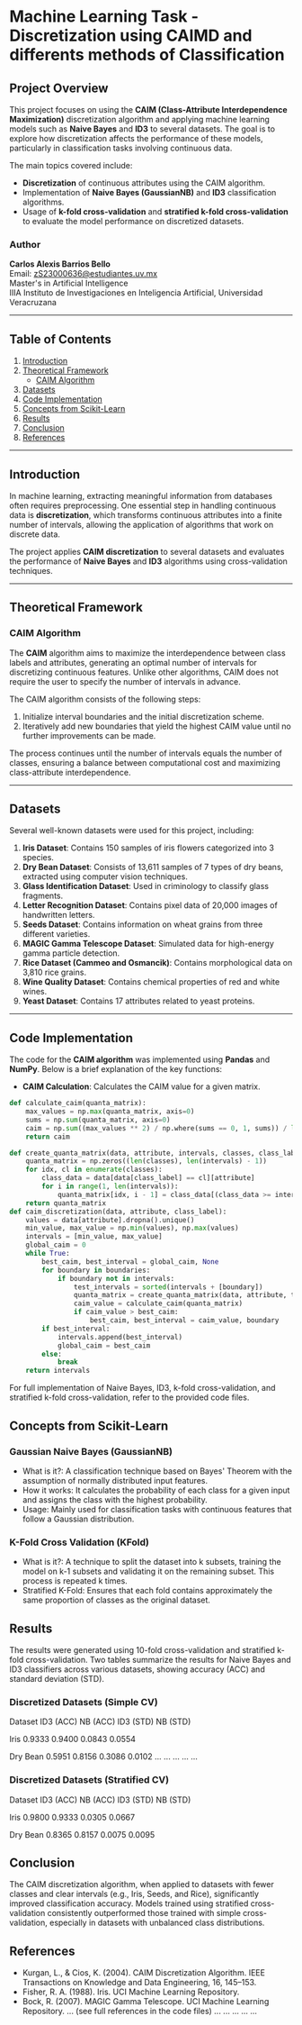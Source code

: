# Machine Learning Task - Discretization using CAIMD and differents methods of Classification

## Project Overview

This project focuses on using the **CAIM (Class-Attribute Interdependence Maximization)** discretization algorithm and applying machine learning models such as **Naive Bayes** and **ID3** to several datasets. The goal is to explore how discretization affects the performance of these models, particularly in classification tasks involving continuous data.

The main topics covered include:

- **Discretization** of continuous attributes using the CAIM algorithm.
- Implementation of **Naive Bayes (GaussianNB)** and **ID3** classification algorithms.
- Usage of **k-fold cross-validation** and **stratified k-fold cross-validation** to evaluate the model performance on discretized datasets.

### Author

**Carlos Alexis Barrios Bello**  
Email: zS23000636@estudiantes.uv.mx  
Master's in Artificial Intelligence  
IIIA Instituto de Investigaciones en Inteligencia Artificial, Universidad Veracruzana

---

## Table of Contents

1. [Introduction](#introduction)
2. [Theoretical Framework](#theoretical-framework)
   - [CAIM Algorithm](#caim-algorithm)
3. [Datasets](#datasets)
4. [Code Implementation](#code-implementation)
5. [Concepts from Scikit-Learn](#concepts-from-scikit-learn)
6. [Results](#results)
7. [Conclusion](#conclusion)
8. [References](#references)

---

## Introduction

In machine learning, extracting meaningful information from databases often requires preprocessing. One essential step in handling continuous data is **discretization**, which transforms continuous attributes into a finite number of intervals, allowing the application of algorithms that work on discrete data.

The project applies **CAIM discretization** to several datasets and evaluates the performance of **Naive Bayes** and **ID3** algorithms using cross-validation techniques.

---

## Theoretical Framework

### CAIM Algorithm

The **CAIM** algorithm aims to maximize the interdependence between class labels and attributes, generating an optimal number of intervals for discretizing continuous features. Unlike other algorithms, CAIM does not require the user to specify the number of intervals in advance.

The CAIM algorithm consists of the following steps:

1. Initialize interval boundaries and the initial discretization scheme.
2. Iteratively add new boundaries that yield the highest CAIM value until no further improvements can be made.

The process continues until the number of intervals equals the number of classes, ensuring a balance between computational cost and maximizing class-attribute interdependence.

---

## Datasets

Several well-known datasets were used for this project, including:

1. **Iris Dataset**: Contains 150 samples of iris flowers categorized into 3 species.
2. **Dry Bean Dataset**: Consists of 13,611 samples of 7 types of dry beans, extracted using computer vision techniques.
3. **Glass Identification Dataset**: Used in criminology to classify glass fragments.
4. **Letter Recognition Dataset**: Contains pixel data of 20,000 images of handwritten letters.
5. **Seeds Dataset**: Contains information on wheat grains from three different varieties.
6. **MAGIC Gamma Telescope Dataset**: Simulated data for high-energy gamma particle detection.
7. **Rice Dataset (Cammeo and Osmancik)**: Contains morphological data on 3,810 rice grains.
8. **Wine Quality Dataset**: Contains chemical properties of red and white wines.
9. **Yeast Dataset**: Contains 17 attributes related to yeast proteins.

---

## Code Implementation

The code for the **CAIM algorithm** was implemented using **Pandas** and **NumPy**. Below is a brief explanation of the key functions:

- **CAIM Calculation**: Calculates the CAIM value for a given matrix.
  
```python
def calculate_caim(quanta_matrix):
    max_values = np.max(quanta_matrix, axis=0)
    sums = np.sum(quanta_matrix, axis=0)
    caim = np.sum((max_values ** 2) / np.where(sums == 0, 1, sums)) / len(sums)
    return caim

def create_quanta_matrix(data, attribute, intervals, classes, class_label):
    quanta_matrix = np.zeros((len(classes), len(intervals) - 1))
    for idx, cl in enumerate(classes):
        class_data = data[data[class_label] == cl][attribute]
        for i in range(1, len(intervals)):
            quanta_matrix[idx, i - 1] = class_data[(class_data >= intervals[i - 1]) & (class_data < intervals[i])].count()
    return quanta_matrix
def caim_discretization(data, attribute, class_label):
    values = data[attribute].dropna().unique()
    min_value, max_value = np.min(values), np.max(values)
    intervals = [min_value, max_value]
    global_caim = 0
    while True:
        best_caim, best_interval = global_caim, None
        for boundary in boundaries:
            if boundary not in intervals:
                test_intervals = sorted(intervals + [boundary])
                quanta_matrix = create_quanta_matrix(data, attribute, test_intervals, classes, class_label)
                caim_value = calculate_caim(quanta_matrix)
                if caim_value > best_caim:
                    best_caim, best_interval = caim_value, boundary
        if best_interval:
            intervals.append(best_interval)
            global_caim = best_caim
        else:
            break
    return intervals

```

For full implementation of Naive Bayes, ID3, k-fold cross-validation, and stratified k-fold cross-validation, refer to the provided code files.

## Concepts from Scikit-Learn
### Gaussian Naive Bayes (GaussianNB)
- What is it?: A classification technique based on Bayes' Theorem with the assumption of normally distributed input features.
- How it works: It calculates the probability of each class for a given input and assigns the class with the highest probability.
- Usage: Mainly used for classification tasks with continuous features that follow a Gaussian distribution.
### K-Fold Cross Validation (KFold)
- What is it?: A technique to split the dataset into k subsets, training the model on k-1 subsets and validating it on the remaining subset. This process is repeated k times.
- Stratified K-Fold: Ensures that each fold contains approximately the same proportion of classes as the original dataset.

## Results
The results were generated using 10-fold cross-validation and stratified k-fold cross-validation. Two tables summarize the results for Naive Bayes and ID3 classifiers across various datasets, showing accuracy (ACC) and standard deviation (STD).

### Discretized Datasets (Simple CV)
Dataset	ID3 (ACC)	NB (ACC)	ID3 (STD)	NB (STD)

Iris	0.9333	0.9400	0.0843	0.0554

Dry Bean	0.5951	0.8156	0.3086	0.0102
...	...	...	...	...
### Discretized Datasets (Stratified CV)
Dataset	ID3 (ACC)	NB (ACC)	ID3 (STD)	NB (STD)

Iris	0.9800	0.9333	0.0305	0.0667

Dry Bean	0.8365	0.8157	0.0075	0.0095


## Conclusion
The CAIM discretization algorithm, when applied to datasets with fewer classes and clear intervals (e.g., Iris, Seeds, and Rice), significantly improved classification accuracy. Models trained using stratified cross-validation consistently outperformed those trained with simple cross-validation, especially in datasets with unbalanced class distributions.

## References
- Kurgan, L., & Cios, K. (2004). CAIM Discretization Algorithm. IEEE Transactions on Knowledge and Data Engineering, 16, 145–153.
- Fisher, R. A. (1988). Iris. UCI Machine Learning Repository.
- Bock, R. (2007). MAGIC Gamma Telescope. UCI Machine Learning Repository.
... (see full references in the code files)
...	...	...	...	...
